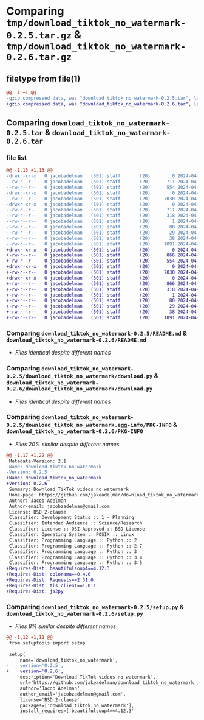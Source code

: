 # Comparing `tmp/download_tiktok_no_watermark-0.2.5.tar.gz` & `tmp/download_tiktok_no_watermark-0.2.6.tar.gz`

## filetype from file(1)

```diff
@@ -1 +1 @@
-gzip compressed data, was "download_tiktok_no_watermark-0.2.5.tar", last modified: Sat Apr  6 19:40:48 2024, max compression
+gzip compressed data, was "download_tiktok_no_watermark-0.2.6.tar", last modified: Sat Apr  6 19:50:23 2024, max compression
```

## Comparing `download_tiktok_no_watermark-0.2.5.tar` & `download_tiktok_no_watermark-0.2.6.tar`

### file list

```diff
@@ -1,13 +1,13 @@
-drwxr-xr-x   0 jacobadelman   (501) staff       (20)        0 2024-04-06 19:40:48.569122 download_tiktok_no_watermark-0.2.5/
--rw-r--r--   0 jacobadelman   (501) staff       (20)      711 2024-04-06 19:40:48.568985 download_tiktok_no_watermark-0.2.5/PKG-INFO
--rw-r--r--   0 jacobadelman   (501) staff       (20)      554 2024-04-06 19:23:19.000000 download_tiktok_no_watermark-0.2.5/README.md
-drwxr-xr-x   0 jacobadelman   (501) staff       (20)        0 2024-04-06 19:40:48.568185 download_tiktok_no_watermark-0.2.5/download_tiktok_no_watermark/
--rw-r--r--   0 jacobadelman   (501) staff       (20)     7030 2024-04-06 19:34:05.000000 download_tiktok_no_watermark-0.2.5/download_tiktok_no_watermark/download.py
-drwxr-xr-x   0 jacobadelman   (501) staff       (20)        0 2024-04-06 19:40:48.568801 download_tiktok_no_watermark-0.2.5/download_tiktok_no_watermark.egg-info/
--rw-r--r--   0 jacobadelman   (501) staff       (20)      711 2024-04-06 19:40:48.000000 download_tiktok_no_watermark-0.2.5/download_tiktok_no_watermark.egg-info/PKG-INFO
--rw-r--r--   0 jacobadelman   (501) staff       (20)      318 2024-04-06 19:40:48.000000 download_tiktok_no_watermark-0.2.5/download_tiktok_no_watermark.egg-info/SOURCES.txt
--rw-r--r--   0 jacobadelman   (501) staff       (20)        1 2024-04-06 19:40:48.000000 download_tiktok_no_watermark-0.2.5/download_tiktok_no_watermark.egg-info/dependency_links.txt
--rw-r--r--   0 jacobadelman   (501) staff       (20)       80 2024-04-06 19:40:48.000000 download_tiktok_no_watermark-0.2.5/download_tiktok_no_watermark.egg-info/requires.txt
--rw-r--r--   0 jacobadelman   (501) staff       (20)       29 2024-04-06 19:40:48.000000 download_tiktok_no_watermark-0.2.5/download_tiktok_no_watermark.egg-info/top_level.txt
--rw-r--r--   0 jacobadelman   (501) staff       (20)       38 2024-04-06 19:40:48.569161 download_tiktok_no_watermark-0.2.5/setup.cfg
--rw-r--r--   0 jacobadelman   (501) staff       (20)     1091 2024-04-06 19:40:46.000000 download_tiktok_no_watermark-0.2.5/setup.py
+drwxr-xr-x   0 jacobadelman   (501) staff       (20)        0 2024-04-06 19:50:23.460601 download_tiktok_no_watermark-0.2.6/
+-rw-r--r--   0 jacobadelman   (501) staff       (20)      866 2024-04-06 19:50:23.460373 download_tiktok_no_watermark-0.2.6/PKG-INFO
+-rw-r--r--   0 jacobadelman   (501) staff       (20)      554 2024-04-06 19:23:19.000000 download_tiktok_no_watermark-0.2.6/README.md
+drwxr-xr-x   0 jacobadelman   (501) staff       (20)        0 2024-04-06 19:50:23.459143 download_tiktok_no_watermark-0.2.6/download_tiktok_no_watermark/
+-rw-r--r--   0 jacobadelman   (501) staff       (20)     7030 2024-04-06 19:34:05.000000 download_tiktok_no_watermark-0.2.6/download_tiktok_no_watermark/download.py
+drwxr-xr-x   0 jacobadelman   (501) staff       (20)        0 2024-04-06 19:50:23.460138 download_tiktok_no_watermark-0.2.6/download_tiktok_no_watermark.egg-info/
+-rw-r--r--   0 jacobadelman   (501) staff       (20)      866 2024-04-06 19:50:23.000000 download_tiktok_no_watermark-0.2.6/download_tiktok_no_watermark.egg-info/PKG-INFO
+-rw-r--r--   0 jacobadelman   (501) staff       (20)      318 2024-04-06 19:50:23.000000 download_tiktok_no_watermark-0.2.6/download_tiktok_no_watermark.egg-info/SOURCES.txt
+-rw-r--r--   0 jacobadelman   (501) staff       (20)        1 2024-04-06 19:50:23.000000 download_tiktok_no_watermark-0.2.6/download_tiktok_no_watermark.egg-info/dependency_links.txt
+-rw-r--r--   0 jacobadelman   (501) staff       (20)       80 2024-04-06 19:50:23.000000 download_tiktok_no_watermark-0.2.6/download_tiktok_no_watermark.egg-info/requires.txt
+-rw-r--r--   0 jacobadelman   (501) staff       (20)       29 2024-04-06 19:50:23.000000 download_tiktok_no_watermark-0.2.6/download_tiktok_no_watermark.egg-info/top_level.txt
+-rw-r--r--   0 jacobadelman   (501) staff       (20)       38 2024-04-06 19:50:23.460658 download_tiktok_no_watermark-0.2.6/setup.cfg
+-rw-r--r--   0 jacobadelman   (501) staff       (20)     1091 2024-04-06 19:50:00.000000 download_tiktok_no_watermark-0.2.6/setup.py
```

### Comparing `download_tiktok_no_watermark-0.2.5/README.md` & `download_tiktok_no_watermark-0.2.6/README.md`

 * *Files identical despite different names*

### Comparing `download_tiktok_no_watermark-0.2.5/download_tiktok_no_watermark/download.py` & `download_tiktok_no_watermark-0.2.6/download_tiktok_no_watermark/download.py`

 * *Files identical despite different names*

### Comparing `download_tiktok_no_watermark-0.2.5/download_tiktok_no_watermark.egg-info/PKG-INFO` & `download_tiktok_no_watermark-0.2.6/PKG-INFO`

 * *Files 20% similar despite different names*

```diff
@@ -1,17 +1,22 @@
 Metadata-Version: 2.1
-Name: download-tiktok-no-watermark
-Version: 0.2.5
+Name: download_tiktok_no_watermark
+Version: 0.2.6
 Summary: Download TikTok videos no watermark
 Home-page: https://github.com/jakeadelman/download_tiktok_no_watermark
 Author: Jacob Adelman
 Author-email: jacobzadelman@gmail.com
 License: BSD 2-clause
 Classifier: Development Status :: 1 - Planning
 Classifier: Intended Audience :: Science/Research
 Classifier: License :: OSI Approved :: BSD License
 Classifier: Operating System :: POSIX :: Linux
 Classifier: Programming Language :: Python :: 2
 Classifier: Programming Language :: Python :: 2.7
 Classifier: Programming Language :: Python :: 3
 Classifier: Programming Language :: Python :: 3.4
 Classifier: Programming Language :: Python :: 3.5
+Requires-Dist: beautifulsoup4==4.12.3
+Requires-Dist: colorama==0.4.6
+Requires-Dist: Requests==2.31.0
+Requires-Dist: tls_client==1.0.1
+Requires-Dist: js2py
```

### Comparing `download_tiktok_no_watermark-0.2.5/setup.py` & `download_tiktok_no_watermark-0.2.6/setup.py`

 * *Files 8% similar despite different names*

```diff
@@ -1,12 +1,12 @@
 from setuptools import setup
 
 setup(
     name='download_tiktok_no_watermark',
-    version='0.2.5',    
+    version='0.2.6',    
     description='Download TikTok videos no watermark',
     url='https://github.com/jakeadelman/download_tiktok_no_watermark',
     author='Jacob Adelman',
     author_email='jacobzadelman@gmail.com',
     license='BSD 2-clause',
     packages=['download_tiktok_no_watermark'],
     install_requires=['beautifulsoup4==4.12.3'
```

